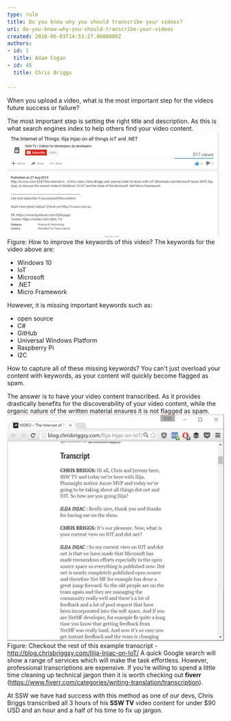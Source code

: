 ```yaml
---
type: rule
title: Do you know why you should transcribe your videos?
uri: do-you-know-why-you-should-transcribe-your-videos
created: 2016-06-03T14:53:27.0000000Z
authors:
- id: 1
  title: Adam Cogan
- id: 45
  title: Chris Briggs

---
```


 
When you upload a video, what is the most important step for the videos future success or failure?

The most important step is setting the right title and description. As this is what search engines index to help others find your video content.
  ![transcribe.jpg](transcribe.jpg) Figure: How to improve the keywords of this video?
The keywords for the video above are:

- Windows 10
- IoT
- Microsoft
- .NET
- Micro Framework


However, it is missing important keywords such as:



- open source
- C#
- GitHub
- Universal Windows Platform
- Raspberry Pi
- I2C




How to capture all of these missing keywords?  You can't just overload your content with keywords, as your content will quickly become flagged as spam.

The answer is to have your video content transcribed. As it provides drastically benefits for the discoverability of your video content, while the organic nature of the written material ensures it is not flagged as spam.
![transcription.jpg](transcription.jpg)Figure: Checkout the rest of this example transcript - http://blog.chrisbriggsy.com/Ilija-Injac-on-IoT/
A quick Google search will show a range of services which will make the task effortless. However, professional transcriptions are expensive. If you’re willing to spend a little time cleaning up technical jargon then it is worth checking out **fiverr** (https://www.fiverr.com/categories/writing-translation/transcription).

At SSW we have had success with this method as one of our devs, Chris Briggs transcribed all 3 hours of his **SSW TV** video content for under $90 USD and an hour and a half of his time to fix up jargon.

